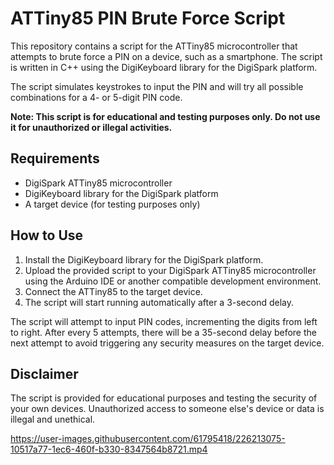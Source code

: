 # ATTiny85 PIN Brute Force Script

This repository contains a script for the ATTiny85 microcontroller that attempts to brute force a PIN on a device, such as a smartphone. The script is written in C++ using the DigiKeyboard library for the DigiSpark platform.

The script simulates keystrokes to input the PIN and will try all possible combinations for a 4- or 5-digit PIN code.

**Note: This script is for educational and testing purposes only. Do not use it for unauthorized or illegal activities.**

## Requirements

- DigiSpark ATTiny85 microcontroller
- DigiKeyboard library for the DigiSpark platform
- A target device (for testing purposes only)

## How to Use

1. Install the DigiKeyboard library for the DigiSpark platform.
2. Upload the provided script to your DigiSpark ATTiny85 microcontroller using the Arduino IDE or another compatible development environment.
3. Connect the ATTiny85 to the target device.
4. The script will start running automatically after a 3-second delay.

The script will attempt to input PIN codes, incrementing the digits from left to right. After every 5 attempts, there will be a 35-second delay before the next attempt to avoid triggering any security measures on the target device.

## Disclaimer

The script is provided for educational purposes and testing the security of your own devices. Unauthorized access to someone else's device or data is illegal and unethical.



https://user-images.githubusercontent.com/61795418/226213075-10517a77-1ec6-460f-b330-8347564b8721.mp4

